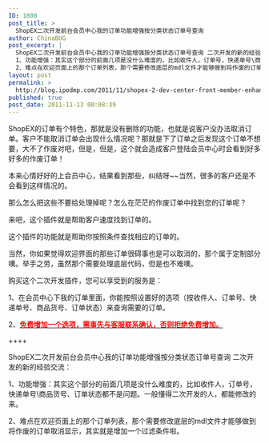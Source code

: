 ```yaml
---
ID: 1800
post_title: >
  ShopEX二次开发前台会员中心我的订单功能增强按分类状态订单号查询
author: ChinaBUG
post_excerpt: |
  ShopEX二次开发前台会员中心我的订单功能增强按分类状态订单号查询 二次开发的新的经验交流：
  1、功能增强：其实这个部分的前面几项是没什么难度的，比如收件人，订单号，快递单号\商品货号、订单状态都不是问题。一般懂得二次开发的人，都能修改的来。
  2、难点在欢迎页面上的那个订单列表，那个需要修改底层的mdl文件才能够做到将作废的订单取消显示，其实就是增加一个过滤条件啦。
layout: post
permalink: >
  http://blog.ipodmp.com/2011/11/shopex-2-dev-center-front-member-enhanced-my-order-status-order-number-query-by-category.html
published: true
post_date: 2011-11-13 00:08:39
---
```

ShopEX的订单有个特色，那就是没有删除的功能，也就是说客户没办法取消订单。客户不能取消订单会出现什么情况呢？那就是下了订单之后发现这个订单不想要，大不了作废对吧，但是，但是，这个就会造成客户登陆会员中心时会看到好多好多的作废订单！

本来心情好好的上会员中心，结果看到那些，纠结呀~~当然，很多的客户还是不会看到这样情况的。

那么怎么把这些不要给处理掉呢？怎么在茫茫的作废订单中找到您的订单呢？

来吧，这个插件就是帮助客户速度找到订单的。

这个插件的功能就是帮助你按照条件查找相应的订单的。

当然，你如果觉得欢迎界面的那些订单很碍事也是可以取消的，那个属于定制部分噢。举手之劳，虽然那个需要处理底层代码，但是也不难噢。

购买这个二次开发插件，您可以享受到的服务是：

1、在会员中心下我的订单里面，你能按照设置好的选项（按收件人、订单号、快递单号、商品货号、订单状态）来查询需要的订单。

2、<strong><span style="text-decoration: underline;"><span style="color: #ff0000;">免费增加一个选项，需事先与客服联系确认，否则拒绝免费增加。</span></span></strong>

++++

ShopEX二次开发前台会员中心我的订单功能增强按分类状态订单号查询 二次开发的新的经验交流：

1、功能增强：其实这个部分的前面几项是没什么难度的，比如收件人，订单号，快递单号\商品货号、订单状态都不是问题。一般懂得二次开发的人，都能修改的来。

2、难点在欢迎页面上的那个订单列表，那个需要修改底层的mdl文件才能够做到将作废的订单取消显示，其实就是增加一个过滤条件啦。